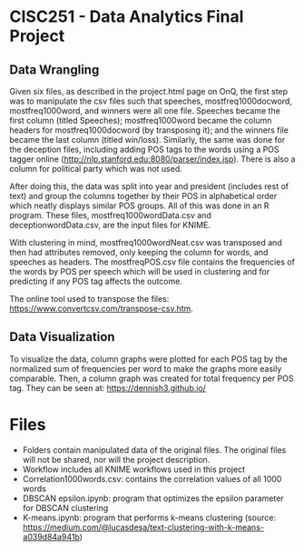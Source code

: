 # CISC251 - Data Analytics Final Project #

## Data Wrangling ##

Given six files, as described in the project.html page on OnQ, the first step was to manipulate the csv files such that speeches, mostfreq1000docword, mostfreq1000word, and winners were all one file. Speeches became the first column (titled Speeches); mostfreq1000word became the column headers for mostfreq1000docword (by transposing it); and the winners file became the last column (titled win/loss). Similarly, the same was done for the deception files, including adding POS tags to the words using a POS tagger online (http://nlp.stanford.edu:8080/parser/index.jsp). There is also a column for political party which was not used.

After doing this, the data was split into year and president (includes rest of text) and group the columns together by their POS in alphabetical order which neatly displays similar POS groups. All of this was done in an R program. These files, mostfreq1000wordData.csv and deceptionwordData.csv, are the input files for KNIME.

With clustering in mind, mostfreq1000wordNeat.csv was transposed and then had attributes removed, only keeping the column for words, and speeches as headers. The mostfreqPOS.csv file contains the frequencies of the words by POS per speech which will be used in clustering and for predicting if any POS tag affects the outcome. 

The online tool used to transpose the files: https://www.convertcsv.com/transpose-csv.htm.

## Data Visualization ##

To visualize the data, column graphs were plotted for each POS tag by the normalized sum of frequencies per word to make the graphs more easily comparable. Then, a column graph was created for total frequency per POS tag. They can be seen at: https://dennish3.github.io/

# Files #

- Folders contain manipulated data of the original files. The original files will not be shared, nor will the project description.
- Workflow includes all KNIME workflows used in this project
- Correlation1000words.csv: contains the correlation values of all 1000 words
- DBSCAN epsilon.ipynb: program that optimizes the epsilon parameter for DBSCAN clustering
- K-means.ipynb: program that performs k-means clustering (source: https://medium.com/@lucasdesa/text-clustering-with-k-means-a039d84a941b)
